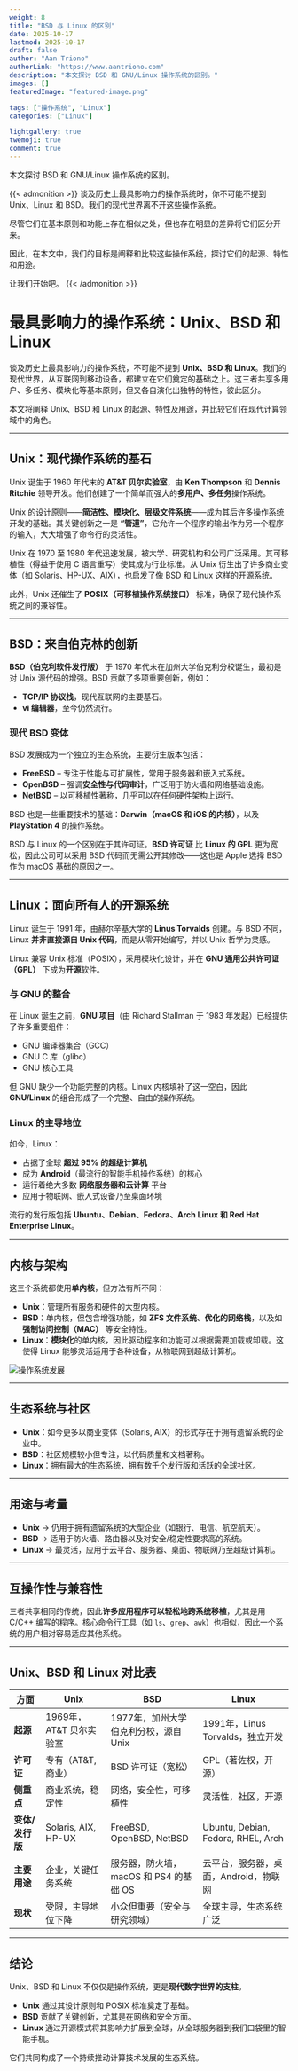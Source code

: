 ```yaml
---
weight: 8
title: "BSD 与 Linux 的区别"
date: 2025-10-17
lastmod: 2025-10-17
draft: false
author: "Aan Triono"
authorLink: "https://www.aantriono.com"
description: "本文探讨 BSD 和 GNU/Linux 操作系统的区别。"
images: []
featuredImage: "featured-image.png"

tags: ["操作系统", "Linux"]
categories: ["Linux"]

lightgallery: true
twemoji: true
comment: true
---
```


本文探讨 BSD 和 GNU/Linux 操作系统的区别。

<!--more-->

{{< admonition >}}
谈及历史上最具影响力的操作系统时，你不可能不提到 Unix、Linux 和 BSD。我们的现代世界离不开这些操作系统。

尽管它们在基本原则和功能上存在相似之处，但也存在明显的差异将它们区分开来。

因此，在本文中，我们的目标是阐释和比较这些操作系统，探讨它们的起源、特性和用途。

让我们开始吧。
{{< /admonition >}}

# 最具影响力的操作系统：Unix、BSD 和 Linux

谈及历史上最具影响力的操作系统，不可能不提到 **Unix、BSD 和 Linux**。我们的现代世界，从互联网到移动设备，都建立在它们奠定的基础之上。这三者共享多用户、多任务、模块化等基本原则，但又各自演化出独特的特性，彼此区分。

本文将阐释 Unix、BSD 和 Linux 的起源、特性及用途，并比较它们在现代计算领域中的角色。

---

## **Unix：现代操作系统的基石**

Unix 诞生于 1960 年代末的 **AT&T 贝尔实验室**，由 **Ken Thompson** 和 **Dennis Ritchie** 领导开发。他们创建了一个简单而强大的**多用户、多任务**操作系统。

Unix 的设计原则——**简洁性、模块化、层级文件系统**——成为其后许多操作系统开发的基础。其关键创新之一是 **“管道”**，它允许一个程序的输出作为另一个程序的输入，大大增强了命令行的灵活性。

Unix 在 1970 至 1980 年代迅速发展，被大学、研究机构和公司广泛采用。其可移植性（得益于使用 C 语言重写）使其成为行业标准。从 Unix 衍生出了许多商业变体（如 Solaris、HP-UX、AIX），也启发了像 BSD 和 Linux 这样的开源系统。

此外，Unix 还催生了 **POSIX（可移植操作系统接口）** 标准，确保了现代操作系统之间的兼容性。

---

## **BSD：来自伯克林的创新**

**BSD（伯克利软件发行版）** 于 1970 年代末在加州大学伯克利分校诞生，最初是对 Unix 源代码的增强。BSD 贡献了多项重要创新，例如：

- **TCP/IP 协议栈**，现代互联网的主要基石。
- **vi 编辑器**，至今仍然流行。

### **现代 BSD 变体**
BSD 发展成为一个独立的生态系统，主要衍生版本包括：

- **FreeBSD** – 专注于性能与可扩展性，常用于服务器和嵌入式系统。
- **OpenBSD** – 强调**安全性与代码审计**，广泛用于防火墙和网络基础设施。
- **NetBSD** – 以可移植性著称，几乎可以在任何硬件架构上运行。

BSD 也是一些重要技术的基础：**Darwin（macOS 和 iOS 的内核）**，以及 **PlayStation 4** 的操作系统。

BSD 与 Linux 的一个区别在于其许可证。**BSD 许可证** 比 **Linux 的 GPL** 更为宽松，因此公司可以采用 BSD 代码而无需公开其修改——这也是 Apple 选择 BSD 作为 macOS 基础的原因之一。

---

## **Linux：面向所有人的开源系统**

Linux 诞生于 1991 年，由赫尔辛基大学的 **Linus Torvalds** 创建。与 BSD 不同，Linux **并非直接源自 Unix 代码**，而是从零开始编写，并以 Unix 哲学为灵感。

Linux 兼容 Unix 标准（POSIX），采用模块化设计，并在 **GNU 通用公共许可证（GPL）** 下成为**开源**软件。

### **与 GNU 的整合**
在 Linux 诞生之前，**GNU 项目**（由 Richard Stallman 于 1983 年发起）已经提供了许多重要组件：
- GNU 编译器集合（GCC）
- GNU C 库（glibc）
- GNU 核心工具

但 GNU 缺少一个功能完整的内核。Linux 内核填补了这一空白，因此 **GNU/Linux** 的组合形成了一个完整、自由的操作系统。

### **Linux 的主导地位**
如今，Linux：
- 占据了全球 **超过 95% 的超级计算机**
- 成为 **Android**（最流行的智能手机操作系统）的核心
- 运行着绝大多数 **网络服务器和云计算** 平台
- 应用于物联网、嵌入式设备乃至桌面环境

流行的发行版包括 **Ubuntu、Debian、Fedora、Arch Linux 和 Red Hat Enterprise Linux**。

---

## **内核与架构**

这三个系统都使用**单内核**，但方法有所不同：

- **Unix**：管理所有服务和硬件的大型内核。
- **BSD**：单内核，但包含增强功能，如 **ZFS 文件系统**、**优化的网络栈**，以及如**强制访问控制（MAC）** 等安全特性。
- **Linux**：**模块化**的单内核，因此驱动程序和功能可以根据需要加载或卸载。这使得 Linux 能够灵活适用于各种设备，从物联网到超级计算机。

![操作系统发展](Unix.png)

---

## **生态系统与社区**

- **Unix**：如今更多以商业变体（Solaris, AIX）的形式存在于拥有遗留系统的企业中。
- **BSD**：社区规模较小但专注，以代码质量和文档著称。
- **Linux**：拥有最大的生态系统，拥有数千个发行版和活跃的全球社区。

---

## **用途与考量**

- **Unix** → 仍用于拥有遗留系统的大型企业（如银行、电信、航空航天）。
- **BSD** → 适用于防火墙、路由器以及对安全/稳定性要求高的系统。
- **Linux** → 最灵活，应用于云平台、服务器、桌面、物联网乃至超级计算机。

---

## **互操作性与兼容性**

三者共享相同的传统，因此**许多应用程序可以轻松地跨系统移植**，尤其是用 C/C++ 编写的程序。核心命令行工具（如 `ls`、`grep`、`awk`）也相似，因此一个系统的用户相对容易适应其他系统。

---

## **Unix、BSD 和 Linux 对比表**

| 方面             | Unix                                | BSD                                            | Linux                                     |
|------------------|-------------------------------------|------------------------------------------------|-------------------------------------------|
| **起源**         | 1969年，AT&T 贝尔实验室             | 1977年，加州大学伯克利分校，源自 Unix          | 1991年，Linus Torvalds，独立开发          |
| **许可证**       | 专有（AT&T, 商业）                  | BSD 许可证（宽松）                             | GPL（著佐权，开源）                       |
| **侧重点**       | 商业系统，稳定性                    | 网络，安全性，可移植性                         | 灵活性，社区，开源                        |
| **变体/发行版**  | Solaris, AIX, HP-UX                 | FreeBSD, OpenBSD, NetBSD                       | Ubuntu, Debian, Fedora, RHEL, Arch        |
| **主要用途**     | 企业，关键任务系统                  | 服务器，防火墙，macOS 和 PS4 的基础 OS         | 云平台，服务器，桌面，Android，物联网     |
| **现状**         | 受限，主导地位下降                  | 小众但重要（安全与研究领域）                   | 全球主导，生态系统广泛                    |

---

## **结论**

Unix、BSD 和 Linux 不仅仅是操作系统，更是**现代数字世界的支柱**。
- **Unix** 通过其设计原则和 POSIX 标准奠定了基础。
- **BSD** 贡献了关键创新，尤其是在网络和安全方面。
- **Linux** 通过开源模式将其影响力扩展到全球，从全球服务器到我们口袋里的智能手机。

它们共同构成了一个持续推动计算技术发展的生态系统。